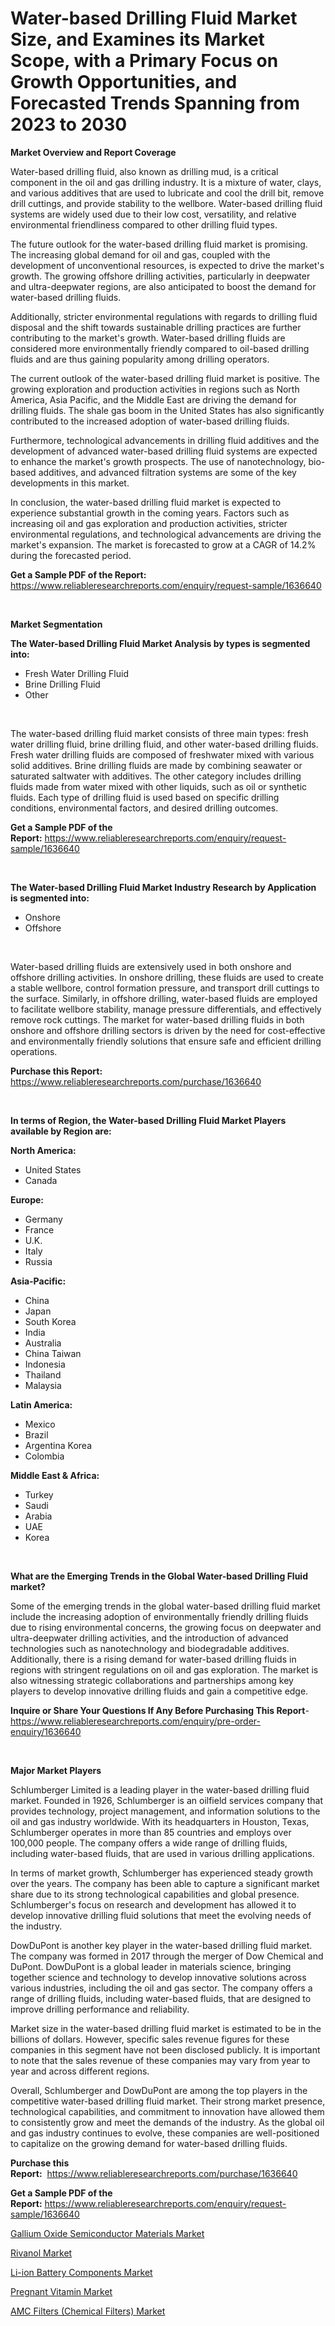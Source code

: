 <p><h1>Water-based Drilling Fluid Market Size, and Examines its Market Scope, with a Primary Focus on Growth Opportunities, and Forecasted Trends Spanning from 2023 to 2030</h1></p><p><strong>Market Overview and Report Coverage</strong></p>
<p><p>Water-based drilling fluid, also known as drilling mud, is a critical component in the oil and gas drilling industry. It is a mixture of water, clays, and various additives that are used to lubricate and cool the drill bit, remove drill cuttings, and provide stability to the wellbore. Water-based drilling fluid systems are widely used due to their low cost, versatility, and relative environmental friendliness compared to other drilling fluid types.</p><p>The future outlook for the water-based drilling fluid market is promising. The increasing global demand for oil and gas, coupled with the development of unconventional resources, is expected to drive the market's growth. The growing offshore drilling activities, particularly in deepwater and ultra-deepwater regions, are also anticipated to boost the demand for water-based drilling fluids.</p><p>Additionally, stricter environmental regulations with regards to drilling fluid disposal and the shift towards sustainable drilling practices are further contributing to the market's growth. Water-based drilling fluids are considered more environmentally friendly compared to oil-based drilling fluids and are thus gaining popularity among drilling operators.</p><p>The current outlook of the water-based drilling fluid market is positive. The growing exploration and production activities in regions such as North America, Asia Pacific, and the Middle East are driving the demand for drilling fluids. The shale gas boom in the United States has also significantly contributed to the increased adoption of water-based drilling fluids.</p><p>Furthermore, technological advancements in drilling fluid additives and the development of advanced water-based drilling fluid systems are expected to enhance the market's growth prospects. The use of nanotechnology, bio-based additives, and advanced filtration systems are some of the key developments in this market.</p><p>In conclusion, the water-based drilling fluid market is expected to experience substantial growth in the coming years. Factors such as increasing oil and gas exploration and production activities, stricter environmental regulations, and technological advancements are driving the market's expansion. The market is forecasted to grow at a CAGR of 14.2% during the forecasted period.</p></p>
<p><strong>Get a Sample PDF of the Report:</strong> <a href="https://www.reliableresearchreports.com/enquiry/request-sample/1636640">https://www.reliableresearchreports.com/enquiry/request-sample/1636640</a></p>
<p>&nbsp;</p>
<p><strong>Market Segmentation</strong></p>
<p><strong>The Water-based Drilling Fluid Market Analysis by types is segmented into:</strong></p>
<p><ul><li>Fresh Water Drilling Fluid</li><li>Brine Drilling Fluid</li><li>Other</li></ul></p>
<p>&nbsp;</p>
<p><p>The water-based drilling fluid market consists of three main types: fresh water drilling fluid, brine drilling fluid, and other water-based drilling fluids. Fresh water drilling fluids are composed of freshwater mixed with various solid additives. Brine drilling fluids are made by combining seawater or saturated saltwater with additives. The other category includes drilling fluids made from water mixed with other liquids, such as oil or synthetic fluids. Each type of drilling fluid is used based on specific drilling conditions, environmental factors, and desired drilling outcomes.</p></p>
<p><strong>Get a Sample PDF of the Report:</strong>&nbsp;<a href="https://www.reliableresearchreports.com/enquiry/request-sample/1636640">https://www.reliableresearchreports.com/enquiry/request-sample/1636640</a></p>
<p>&nbsp;</p>
<p><strong>The Water-based Drilling Fluid Market Industry Research by Application is segmented into:</strong></p>
<p><ul><li>Onshore</li><li>Offshore</li></ul></p>
<p>&nbsp;</p>
<p><p>Water-based drilling fluids are extensively used in both onshore and offshore drilling activities. In onshore drilling, these fluids are used to create a stable wellbore, control formation pressure, and transport drill cuttings to the surface. Similarly, in offshore drilling, water-based fluids are employed to facilitate wellbore stability, manage pressure differentials, and effectively remove rock cuttings. The market for water-based drilling fluids in both onshore and offshore drilling sectors is driven by the need for cost-effective and environmentally friendly solutions that ensure safe and efficient drilling operations.</p></p>
<p><strong>Purchase this Report:</strong>&nbsp; <a href="https://www.reliableresearchreports.com/purchase/1636640">https://www.reliableresearchreports.com/purchase/1636640</a></p>
<p>&nbsp;</p>
<p><strong>In terms of Region, the Water-based Drilling Fluid Market Players available by Region are:</strong></p>
<p>
    <p> <strong> North America: </strong>
        <ul>
            <li>United States</li>
            <li>Canada</li>
        </ul>
        </p> 
    <p> <strong> Europe: </strong>
        <ul>
            <li>Germany</li>
            <li>France</li>
            <li>U.K.</li>
            <li>Italy</li>
            <li>Russia</li>
        </ul>
        </p> 
    <p> <strong> Asia-Pacific: </strong>
        <ul>
            <li>China</li>
            <li>Japan</li>
            <li>South Korea</li>
            <li>India</li>
            <li>Australia</li>
            <li>China Taiwan</li>
            <li>Indonesia</li>
            <li>Thailand</li>
            <li>Malaysia</li>
        </ul>
        </p> 
    <p> <strong> Latin America: </strong>
        <ul>
            <li>Mexico</li>
            <li>Brazil</li>
            <li>Argentina Korea</li>
            <li>Colombia</li>
        </ul>
        </p> 
    <p> <strong> Middle East & Africa: </strong>
        <ul>
            <li>Turkey</li>
            <li>Saudi</li>
            <li>Arabia</li>
            <li>UAE</li>
            <li>Korea</li>
        </ul>
    </p>
    </p>
<p>&nbsp;</p>
<p><strong>What are the Emerging Trends in the Global Water-based Drilling Fluid market?</strong></p>
<p><p>Some of the emerging trends in the global water-based drilling fluid market include the increasing adoption of environmentally friendly drilling fluids due to rising environmental concerns, the growing focus on deepwater and ultra-deepwater drilling activities, and the introduction of advanced technologies such as nanotechnology and biodegradable additives. Additionally, there is a rising demand for water-based drilling fluids in regions with stringent regulations on oil and gas exploration. The market is also witnessing strategic collaborations and partnerships among key players to develop innovative drilling fluids and gain a competitive edge.</p></p>
<p><strong>Inquire or Share Your Questions If Any Before Purchasing This Report</strong>- <a href="https://www.reliableresearchreports.com/enquiry/pre-order-enquiry/1636640">https://www.reliableresearchreports.com/enquiry/pre-order-enquiry/1636640</a></p>
<p>&nbsp;</p>
<p><strong>Major Market Players</strong></p>
<p><p>Schlumberger Limited is a leading player in the water-based drilling fluid market. Founded in 1926, Schlumberger is an oilfield services company that provides technology, project management, and information solutions to the oil and gas industry worldwide. With its headquarters in Houston, Texas, Schlumberger operates in more than 85 countries and employs over 100,000 people. The company offers a wide range of drilling fluids, including water-based fluids, that are used in various drilling applications.</p><p>In terms of market growth, Schlumberger has experienced steady growth over the years. The company has been able to capture a significant market share due to its strong technological capabilities and global presence. Schlumberger's focus on research and development has allowed it to develop innovative drilling fluid solutions that meet the evolving needs of the industry.</p><p>DowDuPont is another key player in the water-based drilling fluid market. The company was formed in 2017 through the merger of Dow Chemical and DuPont. DowDuPont is a global leader in materials science, bringing together science and technology to develop innovative solutions across various industries, including the oil and gas sector. The company offers a range of drilling fluids, including water-based fluids, that are designed to improve drilling performance and reliability.</p><p>Market size in the water-based drilling fluid market is estimated to be in the billions of dollars. However, specific sales revenue figures for these companies in this segment have not been disclosed publicly. It is important to note that the sales revenue of these companies may vary from year to year and across different regions.</p><p>Overall, Schlumberger and DowDuPont are among the top players in the competitive water-based drilling fluid market. Their strong market presence, technological capabilities, and commitment to innovation have allowed them to consistently grow and meet the demands of the industry. As the global oil and gas industry continues to evolve, these companies are well-positioned to capitalize on the growing demand for water-based drilling fluids.</p></p>
<p><strong>Purchase this Report:</strong>&nbsp;&nbsp;<a href="https://www.reliableresearchreports.com/purchase/1636640">https://www.reliableresearchreports.com/purchase/1636640</a></p>
<p></p>
<p><strong>Get a Sample PDF of the Report:</strong>&nbsp;<a href="https://www.reliableresearchreports.com/enquiry/request-sample/1636640">https://www.reliableresearchreports.com/enquiry/request-sample/1636640</a></p>
<p><p><a href="https://www.linkedin.com/pulse/gallium-oxide-semiconductor-materials-market-research-report-l20gc/">Gallium Oxide Semiconductor Materials Market</a></p><p><a href="https://medium.com/@debramedina73/rivanol-market-analysis-its-cagr-market-segmentation-and-global-industry-overview-0e82aaaa2edd">Rivanol Market</a></p><p><a href="https://www.linkedin.com/pulse/li-ion-battery-components-market-size-share-amp-trends-5xdyc/">Li-ion Battery Components Market</a></p><p><a href="https://medium.com/@margaretlee84/pregnant-vitamin-market-insight-market-trends-growth-forecasted-from-2023-to-2030-5935cce5c43c">Pregnant Vitamin Market</a></p><p><a href="https://www.linkedin.com/pulse/amc-filters-chemical-market-challenges-opportunities-growth-6rbhc/">AMC Filters (Chemical Filters) Market</a></p></p>